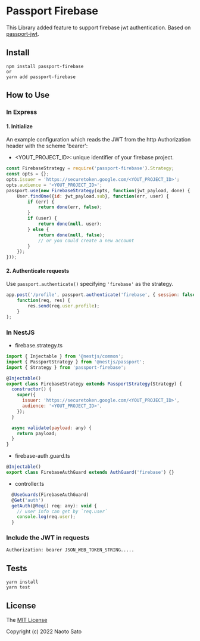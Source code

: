 # Passport Firebase
This Library added feature to support firebase jwt authentication.
Based on [passport-jwt](https://github.com/mikenicholson/passport-jwt).

## Install 

```
npm install passport-firebase 
or
yarn add passport-firebase
```

## How to Use
### In Express

#### 1. Initialize
An example configuration which reads the JWT from the http
Authorization header with the scheme 'bearer':

- <YOUT_PROJECT_ID>: unique identifier of your firebase project.
 
```js
const FirebaseStrategy = require('passport-firebase').Strategy;
const opts = {};
opts.issuer = 'https://securetoken.google.com/<YOUT_PROJECT_ID>';
opts.audience = '<YOUT_PROJECT_ID>';
passport.use(new FirebaseStrategy(opts, function(jwt_payload, done) {
    User.findOne({id: jwt_payload.sub}, function(err, user) {
        if (err) {
            return done(err, false);
        }
        if (user) {
            return done(null, user);
        } else {
            return done(null, false);
            // or you could create a new account
        }
    });
}));
```

#### 2. Authenticate requests

Use `passport.authenticate()` specifying `'firebase'` as the strategy.

```js
app.post('/profile', passport.authenticate('firebase', { session: false }),
    function(req, res) {
        res.send(req.user.profile);
    }
);
```

### In NestJS

- firebase.strategy.ts
```js
import { Injectable } from '@nestjs/common';
import { PassportStrategy } from '@nestjs/passport';
import { Strategy } from 'passport-firebase';

@Injectable()
export class FirebaseStrategy extends PassportStrategy(Strategy) {
  constructor() {
    super({
      issuer: 'https://securetoken.google.com/<YOUT_PROJECT_ID>',
      audience: '<YOUT_PROJECT_ID>',
    });
  }

  async validate(payload: any) {
    return payload;
  }
}

```

- firebase-auth.guard.ts

```js
@Injectable()
export class FirebaseAuthGuard extends AuthGuard('firebase') {}
```

- controller.ts

```js
  @UseGuards(FirebaseAuthGuard)
  @Get('auth')
  getAuth(@Req() req: any): void {
    // user info can get by `req.user`
    console.log(req.user); 
  }
```

### Include the JWT in requests
    Authorization: bearer JSON_WEB_TOKEN_STRING.....

## Tests
    yarn install
    yarn test

## License

The [MIT License](http://opensource.org/licenses/MIT)

Copyright (c) 2022 Naoto Sato
